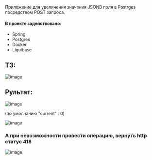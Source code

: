 Приложение для увеличения значения JSONB поля в Postrges посредством POST запроса.

#### В проекте задействовано:
- Spring
- Postgres
- Docker
- Liquibase

## ТЗ:

![image](https://user-images.githubusercontent.com/100158318/211774398-6259207b-bdd1-4e5a-aa7e-f46774c38d7f.png)

## Рультат:

![image](https://user-images.githubusercontent.com/100158318/209204878-862d13ae-c826-4180-9ef8-4e2e46aa7827.png)

(по умолчанию "current" : 0)

![image](https://user-images.githubusercontent.com/100158318/209205912-17bfeb17-7aee-409c-b024-12e99495e7b0.png)

### А при невозможности провести операцию, вернуть http статус 418

![image](https://user-images.githubusercontent.com/100158318/209206216-c8083da8-ce57-4cf6-9241-22df2d351f53.png)
